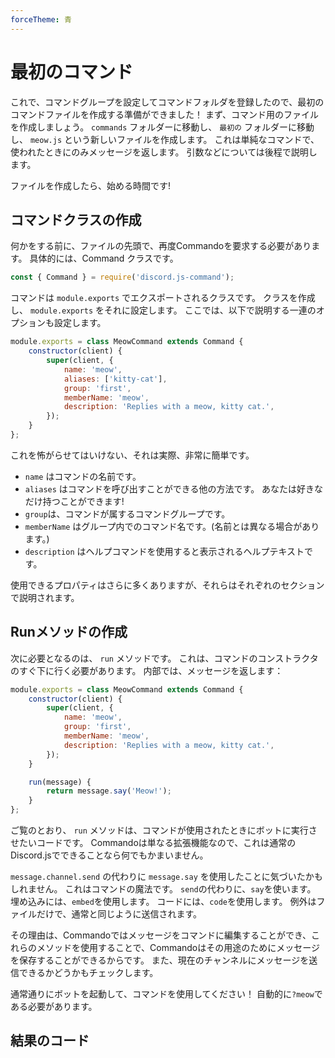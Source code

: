 ```yaml
---
forceTheme: 青
---
```


# 最初のコマンド

これで、コマンドグループを設定してコマンドフォルダを登録したので、最初のコマンドファイルを作成する準備ができました！ まず、コマンド用のファイルを作成しましょう。 `commands` フォルダーに移動し、 `最初の` フォルダーに移動し、 `meow.js` という新しいファイルを作成します。 これは単純なコマンドで、使われたときにのみメッセージを返します。 引数などについては後程で説明します。

ファイルを作成したら、始める時間です!

## コマンドクラスの作成

何かをする前に、ファイルの先頭で、再度Commandoを要求する必要があります。 具体的には、Command クラスです。

```js
const { Command } = require('discord.js-command');
```

コマンドは `module.exports` でエクスポートされるクラスです。 クラスを作成し、 `module.exports` をそれに設定します。 ここでは、以下で説明する一連のオプションも設定します。

```js
module.exports = class MeowCommand extends Command {
    constructor(client) {
        super(client, {
            name: 'meow',
            aliases: ['kitty-cat'],
            group: 'first',
            memberName: 'meow',
            description: 'Replies with a meow, kitty cat.',
        });
    }
};
```

これを怖がらせてはいけない、それは実際、非常に簡単です。

- `name` はコマンドの名前です。
- `aliases` はコマンドを呼び出すことができる他の方法です。 あなたは好きなだけ持つことができます!
- ` group `は、コマンドが属するコマンドグループです。
- `memberName` はグループ内でのコマンド名です。(名前とは異なる場合があります。)
- `description` はヘルプコマンドを使用すると表示されるヘルプテキストです。

使用できるプロパティはさらに多くありますが、それらはそれぞれのセクションで説明されます。

## Runメソッドの作成

次に必要となるのは、 `run` メソッドです。 これは、コマンドのコンストラクタのすぐ下に行く必要があります。 内部では、メッセージを返します：

```js
module.exports = class MeowCommand extends Command {
    constructor(client) {
        super(client, {
            name: 'meow',
            group: 'first',
            memberName: 'meow',
            description: 'Replies with a meow, kitty cat.',
        });
    }

    run(message) {
        return message.say('Meow!');
    }
};
```

ご覧のとおり、 `run` メソッドは、コマンドが使用されたときにボットに実行させたいコードです。 Commandoは単なる拡張機能なので、これは通常のDiscord.jsでできることなら何でもかまいません。

`message.channel.send` の代わりに `message.say` を使用したことに気づいたかもしれません。 これはコマンドの魔法です。 `send`の代わりに、`say`を使います。 埋め込みには、`embed`を使用します。 コードには、`code`を使用します。 例外はファイルだけで、通常と同じように送信されます。

その理由は、Commandoではメッセージをコマンドに編集することができ、これらのメソッドを使用することで、Commandoはその用途のためにメッセージを保存することができるからです。 また、現在のチャンネルにメッセージを送信できるかどうかもチェックします。

通常通りにボットを起動して、コマンドを使用してください！ 自動的に`?meow`である必要があります。

## 結果のコード

<resulting-code />

